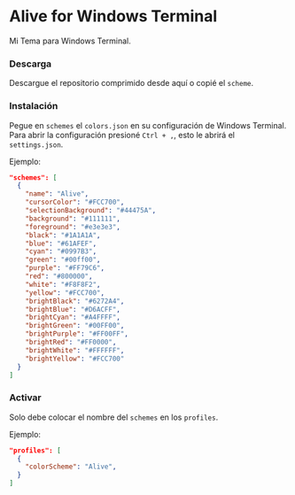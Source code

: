 # Alive for Windows Terminal

Mi Tema para Windows Terminal.

### Descarga
Descargue el repositorio comprimido desde aquí o copié el `scheme`.

### Instalación
Pegue en `schemes` el `colors.json` en su configuración de Windows Terminal. Para abrir la configuración presioné `Ctrl + ,`, esto le abrirá el `settings.json`.

Ejemplo:

```json
"schemes": [
  {
    "name": "Alive",
    "cursorColor": "#FCC700",
    "selectionBackground": "#44475A",
    "background": "#111111",
    "foreground": "#e3e3e3",
    "black": "#1A1A1A",
    "blue": "#61AFEF",
    "cyan": "#0997B3",
    "green": "#00ff00",
    "purple": "#FF79C6",
    "red": "#800000",
    "white": "#F8F8F2",
    "yellow": "#FCC700",
    "brightBlack": "#6272A4",
    "brightBlue": "#D6ACFF",
    "brightCyan": "#A4FFFF",
    "brightGreen": "#00FF00",
    "brightPurple": "#FF00FF",
    "brightRed": "#FF0000",
    "brightWhite": "#FFFFFF",
    "brightYellow": "#FCC700"
  }
]
```

### Activar

Solo debe colocar el nombre del `schemes` en los `profiles`.

Ejemplo:

```json
"profiles": [
  {
    "colorScheme": "Alive",
  }
]
```